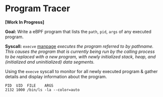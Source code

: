 # Program Tracer  

**[Work In Progress]**

**Goal:** Write a eBPF program that lists the `path`, `pid`, `args` of any executed program.  

**Syscall:** `execve` [manpage](https://man7.org/linux/man-pages/man2/execve.2.html)
*executes the program referred to by _pathname_.  This causes the program that is currently being run by the calling process to be replaced with a new program, with newly initialized stack, heap, and (initialized and uninitialized) data segments.*  

Using the `execve` syscall to monitor for all newly executed program & gather details and display information about the program.

```
PID  UID  FILE    ARGS
2132 1000 /bin/ls -la --color=auto
```
